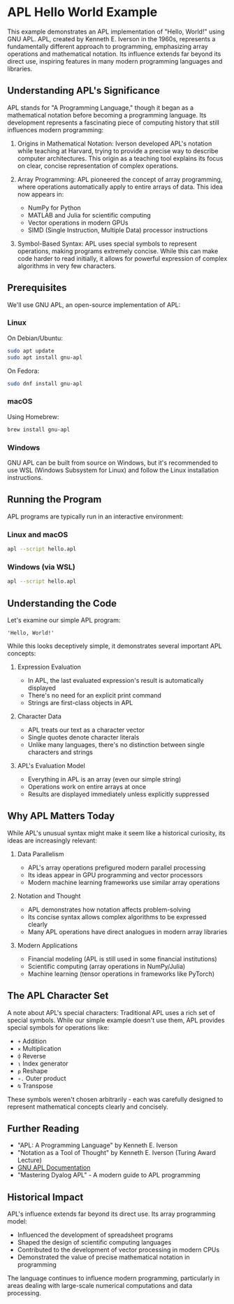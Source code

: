 # APL Hello World Example

This example demonstrates an APL implementation of "Hello, World!" using GNU APL. APL, created by Kenneth E. Iverson in the 1960s, represents a fundamentally different approach to programming, emphasizing array operations and mathematical notation. Its influence extends far beyond its direct use, inspiring features in many modern programming languages and libraries.

## Understanding APL's Significance

APL stands for "A Programming Language," though it began as a mathematical notation before becoming a programming language. Its development represents a fascinating piece of computing history that still influences modern programming:

1. Origins in Mathematical Notation: Iverson developed APL's notation while teaching at Harvard, trying to provide a precise way to describe computer architectures. This origin as a teaching tool explains its focus on clear, concise representation of complex operations.

2. Array Programming: APL pioneered the concept of array programming, where operations automatically apply to entire arrays of data. This idea now appears in:
   - NumPy for Python
   - MATLAB and Julia for scientific computing
   - Vector operations in modern GPUs
   - SIMD (Single Instruction, Multiple Data) processor instructions

3. Symbol-Based Syntax: APL uses special symbols to represent operations, making programs extremely concise. While this can make code harder to read initially, it allows for powerful expression of complex algorithms in very few characters.

## Prerequisites

We'll use GNU APL, an open-source implementation of APL:

### Linux
On Debian/Ubuntu:
```bash
sudo apt update
sudo apt install gnu-apl
```

On Fedora:
```bash
sudo dnf install gnu-apl
```

### macOS
Using Homebrew:
```bash
brew install gnu-apl
```

### Windows
GNU APL can be built from source on Windows, but it's recommended to use WSL (Windows Subsystem for Linux) and follow the Linux installation instructions.

## Running the Program

APL programs are typically run in an interactive environment:

### Linux and macOS
```bash
apl --script hello.apl
```

### Windows (via WSL)
```bash
apl --script hello.apl
```

## Understanding the Code

Let's examine our simple APL program:

```apl
'Hello, World!'
```

While this looks deceptively simple, it demonstrates several important APL concepts:

1. Expression Evaluation
   - In APL, the last evaluated expression's result is automatically displayed
   - There's no need for an explicit print command
   - Strings are first-class objects in APL

2. Character Data
   - APL treats our text as a character vector
   - Single quotes denote character literals
   - Unlike many languages, there's no distinction between single characters and strings

3. APL's Evaluation Model
   - Everything in APL is an array (even our simple string)
   - Operations work on entire arrays at once
   - Results are displayed immediately unless explicitly suppressed

## Why APL Matters Today

While APL's unusual syntax might make it seem like a historical curiosity, its ideas are increasingly relevant:

1. Data Parallelism
   - APL's array operations prefigured modern parallel processing
   - Its ideas appear in GPU programming and vector processors
   - Modern machine learning frameworks use similar array operations

2. Notation and Thought
   - APL demonstrates how notation affects problem-solving
   - Its concise syntax allows complex algorithms to be expressed clearly
   - Many APL operations have direct analogues in modern array libraries

3. Modern Applications
   - Financial modeling (APL is still used in some financial institutions)
   - Scientific computing (array operations in NumPy/Julia)
   - Machine learning (tensor operations in frameworks like PyTorch)

## The APL Character Set

A note about APL's special characters: Traditional APL uses a rich set of special symbols. While our simple example doesn't use them, APL provides special symbols for operations like:

- `+` Addition
- `×` Multiplication
- `⌽` Reverse
- `⍳` Index generator
- `⍴` Reshape
- `∘.` Outer product
- `⍉` Transpose

These symbols weren't chosen arbitrarily - each was carefully designed to represent mathematical concepts clearly and concisely.

## Further Reading

- "APL: A Programming Language" by Kenneth E. Iverson
- "Notation as a Tool of Thought" by Kenneth E. Iverson (Turing Award Lecture)
- [GNU APL Documentation](https://www.gnu.org/software/apl/)
- "Mastering Dyalog APL" - A modern guide to APL programming

## Historical Impact

APL's influence extends far beyond its direct use. Its array programming model:
- Influenced the development of spreadsheet programs
- Shaped the design of scientific computing languages
- Contributed to the development of vector processing in modern CPUs
- Demonstrated the value of precise mathematical notation in programming

The language continues to influence modern programming, particularly in areas dealing with large-scale numerical computations and data processing.
